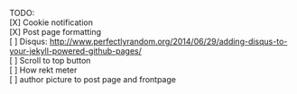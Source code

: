 TODO:<br>
[X] Cookie notification <br>
[X] Post page formatting <br>
[ ] Disqus: http://www.perfectlyrandom.org/2014/06/29/adding-disqus-to-your-jekyll-powered-github-pages/ <br>
[ ] Scroll to top button <br>
[ ] How rekt meter <br>
[ ] author picture to post page and frontpage <br>

